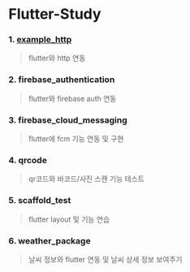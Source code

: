 # Flutter-Study

### 1. [example_http](./example_http)
> flutter와 http 연동

### 2. firebase_authentication
> flutter와 firebase auth 연동

### 3. firebase_cloud_messaging
> flutter에 fcm 기능 연동 및 구현

### 4. qrcode
> qr코드와 바코드/사진 스캔 기능 테스트

### 5. scaffold_test
> flutter layout 및 기능 연습

### 6. weather_package
> 날씨 정보와 flutter 연동 및 날씨 상세 정보 보여주기
